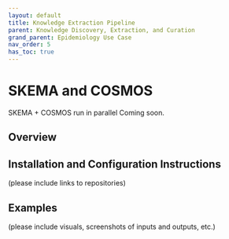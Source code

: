 ```yaml
---
layout: default
title: Knowledge Extraction Pipeline
parent: Knowledge Discovery, Extraction, and Curation
grand_parent: Epidemiology Use Case
nav_order: 5
has_toc: true
---
```

# SKEMA and COSMOS
SKEMA + COSMOS run in parallel
Coming soon.

## Overview

## Installation and Configuration Instructions
(please include links to repositories)

## Examples
(please include visuals, screenshots of inputs and outputs, etc.)